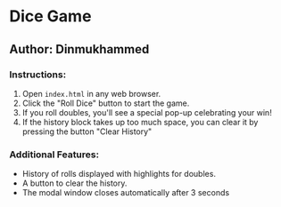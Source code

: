 # Dice Game

## Author: Dinmukhammed

### Instructions:
1. Open `index.html` in any web browser.
2. Click the "Roll Dice" button to start the game.
4. If you roll doubles, you'll see a special pop-up celebrating your win!
5. If the history block takes up too much space, you can clear it by pressing the button "Clear History"

### Additional Features:
- History of rolls displayed with highlights for doubles.
- A button to clear the history.
- The modal window closes automatically after 3 seconds
